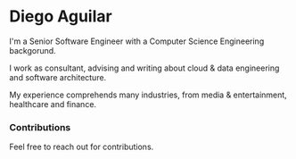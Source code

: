 # Diego Aguilar

I'm a Senior Software Engineer with a Computer Science Engineering backgorund.

I work as consultant, advising and writing about cloud & data engineering and software architecture.

My experience comprehends many industries, from media & entertainment, healthcare and finance.

### Contributions

Feel free to reach out for contributions.

